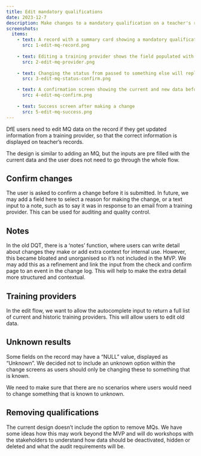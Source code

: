 ```yaml
---
title: Edit mandatory qualifications
date: 2023-12-7
description: Make changes to a mandatory qualification on a teacher's record
screenshots:
  items:
    - text: A record with a summary card showing a mandatory qualification with change links to edit the data in each field
      src: 1-edit-mq-record.png
   
    - text: Editing a training provider shows the field populated with the existing data
      src: 2-edit-mq-provider.png
   
    - text: Changing the status from passed to something else will replace the end date with "none"
      src: 3-edit-mq-status-confirm.png

    - text: A confirmation screen showing the current and new data before submiting the change
      src: 4-edit-mq-confirm.png
      
    - text: Success screen after making a change
      src: 5-edit-mq-success.png
--- 
```


DfE users need to edit MQ data on the record if they get updated information from a training provider, so that the correct information is displayed on teacher’s records.

The design is similar to adding an MQ, but the inputs are pre filled with the current data and the user does not need to go through the whole flow.

## Confirm changes

The user is asked to confirm a change before it is submitted. In future, we may add a field here to select a reason for making the change, or a text input to a note, such as to say it was in response to an email from a training provider. This can be used for auditing and quality control. 

## Notes

In the old DQT, there is a ‘notes’ function, where users can write detail about changes they make or add extra context for internal use. However, this became bloated and unorganised so it’s not included in the MVP. We may add this as a refinement and link the input from the check and confirm page to an event in the change log. This will help to make the extra detail more structured and contextual.

## Training providers

In the edit flow, we want to allow the autocomplete input to return a full list of current and historic training providers. This will allow users to edit old data.

## Unknown results

Some fields on the record may have a “NULL” value, displayed as “Unknown”. We decided not to include an unknown option within the change screens as users should only be changing these to something that is known.

We need to make sure that there are no scenarios where users would need to change something that is known to unknown. 

## Removing qualifications

The current design doesn’t include the option to remove MQs. We have some ideas how this may work beyond the MVP and will do workshops with the stakeholders to understand how data should be deactivated, hidden or deleted and what the audit requirements will be. 